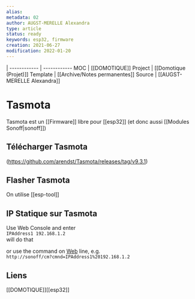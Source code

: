 ```yaml
---
alias:
metadata: 02
author: AUGST-MERELLE Alexandra
type: article
status: ready
keywords: esp32, firmware
creation: 2021-06-27
modification: 2022-01-20
---
```

 | 
------------ | ------------
MOC | [[DOMOTIQUE]]
Project | [[Domotique (Projet)]]
Template | [[Archive/Notes permanentes]]
Source | [[AUGST-MERELLE Alexandra]]
# Tasmota
Tasmota est un [[Firmware]] libre pour [[esp32]] (et donc aussi [[Modules Sonoff|sonoff]])

## Télécharger Tasmota
(https://github.com/arendst/Tasmota/releases/tag/v9.3.1)
## Flasher Tasmota
On utilise [[esp-tool]]
## IP Statique sur Tasmota
Use Web Console and enter  
`IPAddress1 192.168.1.2`  
will do that

or use the command on [Web](https://github.com/arendst/Sonoff-Tasmota/wiki/Commands#web) line, e.g.  
`http://sonoff/cm?cmnd=IPAddress1%20192.168.1.2`
## Liens
[[DOMOTIQUE]][[esp32]]